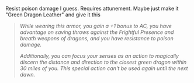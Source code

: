 Resist poison damage I guess. Requires attunement. Maybe just make it "Green Dragon Leather" and give it this

>*While wearing this armor, you gain a +1 bonus to AC, you have advantage on saving throws against the Frightful Presence and breath weapons of dragons, and you have resistance to poison damage.*
>
>*Additionally, you can focus your senses as an action to magically discern the distance and direction to the closest green dragon within 30 miles of you. This special action can't be used again until the next dawn.*


